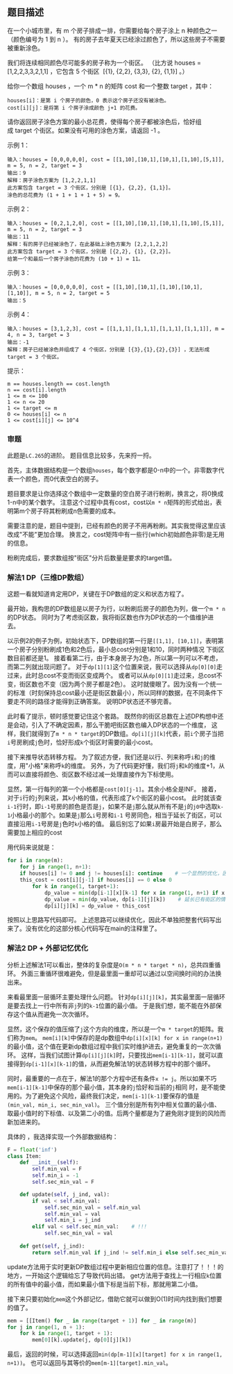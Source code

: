 ## 题目描述
在一个小城市里，有 m 个房子排成一排，你需要给每个房子涂上 n 种颜色之一（颜色编号为 1 到 n ）。
有的房子去年夏天已经涂过颜色了，所以这些房子不需要被重新涂色。

我们将连续相同颜色尽可能多的房子称为一个街区。
（比方说 houses = [1,2,2,3,3,2,1,1] ，它包含 5 个街区  [{1}, {2,2}, {3,3}, {2}, {1,1}] 。）

给你一个数组 houses ，一个 m * n 的矩阵 cost 和一个整数 target ，其中：
```
houses[i]：是第 i 个房子的颜色，0 表示这个房子还没有被涂色。
cost[i][j]：是将第 i 个房子涂成颜色 j+1 的花费。
```
请你返回房子涂色方案的最小总花费，使得每个房子都被涂色后，恰好组成 target 个街区。如果没有可用的涂色方案，请返回 -1 。

示例 1：
```
输入：houses = [0,0,0,0,0], cost = [[1,10],[10,1],[10,1],[1,10],[5,1]], m = 5, n = 2, target = 3
输出：9
解释：房子涂色方案为 [1,2,2,1,1]
此方案包含 target = 3 个街区，分别是 [{1}, {2,2}, {1,1}]。
涂色的总花费为 (1 + 1 + 1 + 1 + 5) = 9。
```
示例 2：
```
输入：houses = [0,2,1,2,0], cost = [[1,10],[10,1],[10,1],[1,10],[5,1]], m = 5, n = 2, target = 3
输出：11
解释：有的房子已经被涂色了，在此基础上涂色方案为 [2,2,1,2,2]
此方案包含 target = 3 个街区，分别是 [{2,2}, {1}, {2,2}]。
给第一个和最后一个房子涂色的花费为 (10 + 1) = 11。
```
示例 3：
```
输入：houses = [0,0,0,0,0], cost = [[1,10],[10,1],[1,10],[10,1],[1,10]], m = 5, n = 2, target = 5
输出：5
```
示例 4：
```
输入：houses = [3,1,2,3], cost = [[1,1,1],[1,1,1],[1,1,1],[1,1,1]], m = 4, n = 3, target = 3
输出：-1
解释：房子已经被涂色并组成了 4 个街区，分别是 [{3},{1},{2},{3}] ，无法形成 target = 3 个街区。
```

提示：
```
m == houses.length == cost.length
n == cost[i].length
1 <= m <= 100
1 <= n <= 20
1 <= target <= m
0 <= houses[i] <= n
1 <= cost[i][j] <= 10^4
```

### 审题
此题是`LC.265`的进阶。
题目信息比较多，先来捋一捋。

首先，主体数据结构是一个数组`houses`，每个数字都是0-n中的一个。非零数字代表一个颜色，而0代表空白的房子。

题目要求是让你选择这个数组中一定数量的空白房子进行粉刷，换言之，将0换成1-n中的某个数字。
注意这个过程中具有cost，cost以`m * n`矩阵的形式给出，表明第m个房子将其粉刷成n色需要的成本。

需要注意的是，题目中提到，已经有颜色的房子不用再粉刷。其实我觉得这里应该改成"不能"更加合理。
换言之，cost矩阵中有一些行(which初始颜色非零)是无用的信息。

粉刷完成后，要求数组按"街区"分片后数量是要求的target值。

### 解法1 DP（三维DP数组）
这题一看就知道肯定用DP，关键在于DP数组的定义和状态方程了。

最开始，我构思的DP数组是以房子为行，以粉刷后房子的颜色为列，做一个`m * n`的DP状态。
同时为了考虑街区数，我将街区数也作为DP状态的一个值维护进去。

以示例2的例子为例，初始状态下，DP数组的第一行是`[[1,1], [10,1]]`，表明第一个房子分别粉刷成1色和2色后，最小总cost分别是1和10，同时两种情况
下街区数目前都还是1。
接着看第二行，由于本身房子为2色，所以第一列可以不考虑，而第二列就出现问题了。
对于`dp[1][1]`这个位置来说，我可以选择从`dp[0][0]`走过来，此时总cost不变而街区变成两个。
或者可以从`dp[0][1]`走过来，总cost不变，街区数也不变（因为两个房子都是2色）。
这时就傻眼了。因为没有一个统一的标准（时刻保持总cost最小还是街区数最小），所以同样的数据，在不同条件下要走不同的路径才能得到正确答案。
说明DP状态还不够完善。

此时看了提示，顿时感觉要记住这个套路。
既然你的街区总数在上述DP构想中还是会动，引入了不确定因素，那么干脆吧街区数也编入DP状态的一个维度，
这样，我们就得到了`m * n * target`的DP数组。`dp[i][j][k]`代表，前`i`个房子当把`i`号房刷成`j`色时，恰好形成`k`个街区时需要的最小cost。

接下来推导状态转移方程。
为了叙述方便，我们还是以行、列来称呼`i`和`j`的维度，用"小格"来称呼`k`的维度。
另外，为了代码更好懂，我们将`j`和`k`的维度+1，从而可以直接将颜色、街区数不经过减一处理直接作为下标使用。

显然，第一行每列的第一个小格都是`cost[0][j-1]`。其余小格全是INF。
接着，对于`i`行的`j`列来说，其`k`小格的值，代表形成了`k`个街区的最小cost。
此时就该查`i-1`行时，即`i-1`号房的颜色是否是`j`，如果不是`j`那么就从所有不是`j`的`j0`中选取`k-1`小格最小的那个。如果是`j`那么`i`号房和`i-1`
号房同色，相当于延长了街区，可以直接沿用`i-1`号房是`j`色时`k`小格的值。
最后别忘了如果`i`房最开始是白房子，那么需要加上相应的cost

用代码来说就是：
```python
for i in range(m):
    for j in range(1, n+1):
    if houses[i] != 0 and j != houses[i]: continue    # 一个显然的优化，因为不允许重新刷房
    this_cost = cost[i][j-1] if houses[i] == 0 else 0
        for k in range(1, target+1):        
            dp_value = min(dp[i-1][x][k-1] for x in range(1, n+1) if x != j)   # 增加了一个街区的情况
            dp_value = min(dp_value, dp[i-1][j][k])    # 延长已有街区的情况
            dp[i][j][k] = dp_value + this_cost      
```

按照以上思路写代码即可。
上述思路可以继续优化，因此不单独把整套代码写出来了。没有优化的这部分核心代码写在main的注释里了。

### 解法2 DP + 外部记忆优化
分析上述解法1可以看出，整体的复杂度是`O(m * n * target * n)`，总共四重循环。
外面三重循环很难避免，但是最里面一重却可以通过以空间换时间的办法换出来。

来看最里面一层循环主要处理什么问题。
针对`dp[i][j][k]`，其实最里面一层循环是要去找上一行中所有非`j`列的`k-1`位置的最小值。
于是我们想，能不能在外部保存这个值从而避免一次次循环。

显然，这个保存的值压缩了`j`这个方向的维度，所以是一个`m * target`的矩阵。我们称为`mem`。
`mem[i][k]`中保存的是dp数组中`dp[i][x][k] for x in range(n+1)`的最小值，这个值在更新dp数组过程中我们实时维护进去，避免重复的一次次循环。
这样，当我们试图计算`dp[i][j][k]`时，只要找出`mem[i-1][k-1]`，就可以直接得到`dp[i-1][x][k-1]`的值，从而避免解法1的状态转移方程中的那个循环。

同时，最重要的一点在于，解法1的那个方程中还有条件`x != j`。所以如果不巧`mem[i-1][k-1]`中保存的那个最小值，其本身的`j`恰好和当前的`j`相同
时，是不能使用的。为了避免这个风险，最终我们决定，`mem[i-1][k-1]`要保存的值是`(min_val, min_i, sec_min_val)`。
三个值分别是所有列中相关位置的最小值、取最小值时的下标值、以及第二小的值。后两个量都是为了避免刚才提到的风险而新加进来的。

具体的 ，我选择实现一个外部数据结构：
```python
F = float('inf')
class Item:
    def __init__(self):
        self.min_val = F
        self.min_i = -1
        self.sec_min_val = F

    def update(self, j_ind, val):
        if val < self.min_val:
            self.sec_min_val = self.min_val
            self.min_val = val
            self.min_i = j_ind
        elif val < self.sec_min_val:    # !!!
            self.sec_min_val = val
    
    def get(self, j_ind):
        return self.min_val if j_ind != self.min_i else self.sec_min_val
```
update方法用于实时更新DP数组过程中更新相应位置的信息。注意打了！！！的地方，一开始这个逻辑给忘了导致代码出错。
get方法用于查找上一行相应`k`位置的所有值中的最小值，而如果最小值下标是当前下标，那就用第二小值。

接下来只要初始化`mem`这个外部记忆，借助它就可以做到O(1)时间内找到我们想要的值了。
```python
mem = [[Item() for _ in range(target + 1)] for _ in range(m)]
for j in range(1, n + 1):
    for k in range(1, target + 1):
        mem[0][k].update(j, dp[0][j][k])
```

最后，返回的时候，可以选择返回`min(dp[m-1][x][target] for x in range(1, n+1))`。
也可以返回与其等价的`mem[m-1][target].min_val`。